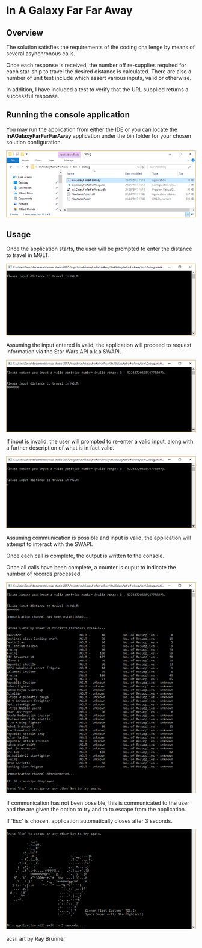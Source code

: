 In A Galaxy Far Far Away
========================

Overview
--------
The solution satisfies the requirements of the coding challenge by means of several asynchronous calls.  

Once each response is received, the number off re-supplies required for each star-ship to travel the desired distance is calculated.  There are also a number of unit test include which assert various inputs, valid or otherwise.  

In addition, I have included a test to verify that the URL supplied returns a successful response. 

Running the console application
-------------------------------
You may run the application from either the IDE or you can locate the **InAGalaxyFarFarFarAway** application under the bin folder for your chosen solution configuration. 

<p align="center">
  <img src="./application.png">
</p>

Usage
-----
Once the application starts, the user will be prompted to enter the distance to travel in MGLT.  

<p align="center">
  <img src="./consolePrompt.png">
</p>

Assuming the input entered is valid, the application will proceed to request information via the Star Wars API a.k.a SWAPI.  

<p align="center">
  <img src="./console1million.png">
</p>

If input is invalid, the user will prompted to re-enter a valid input, along with a further description of what is in fact valid.

<p align="center">
  <img src="./consoleExtraPrompt.png">
</p>

Assuming communication is possible and input is valid, the application will attempt to interact with the SWAPI.

Once each call is complete, the output is written to the console. 

Once all calls have been complete, a counter is ouput to indicate the number of records processed.

<p align="center">
  <img src="./retrievedAllStarships.png">
</p>

If communication has not been possible, this is communicated to the user and the are given the option to try and to to escape from the application.

If 'Esc' is chosen, application automatically closes after 3 seconds.

<p align="center">
  <img src="./AutoExit.png">
  <p align="left">   acsii art by Ray Brunner</p>
</p>

